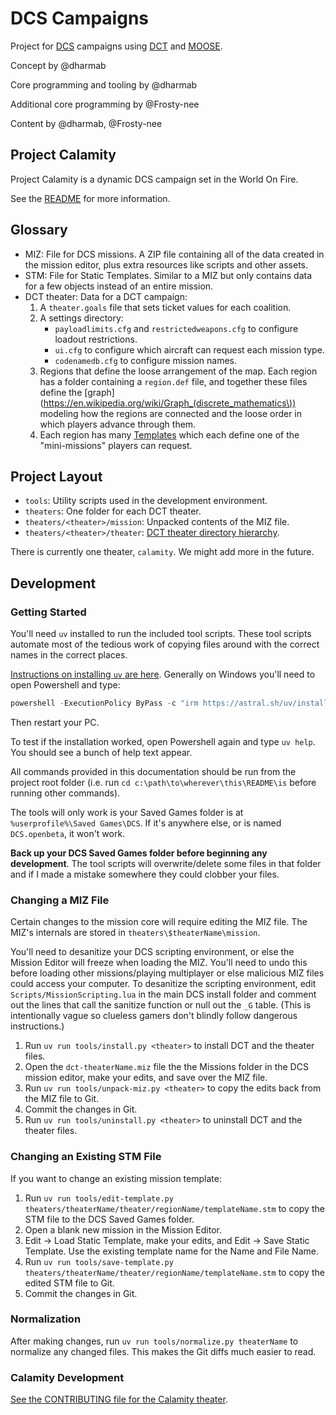 # DCS Campaigns

Project for [DCS](https://www.digitalcombatsimulator.com) campaigns using [DCT](https://github.com/jtoppins/dct) and [MOOSE](https://github.com/FlightControl-Master/MOOSE).

Concept by @dharmab

Core programming and tooling by @dharmab

Additional core programming by @Frosty-nee

Content by @dharmab, @Frosty-nee

## Project Calamity

Project Calamity is a dynamic DCS campaign set in the World On Fire.

See the [README](theaters/calamity/README.md) for more information.

## Glossary

- MIZ: File for DCS missions. A ZIP file containing all of the data created in the mission editor, plus extra resources like scripts and other assets.
- STM: File for Static Templates. Similar to a MIZ but only contains data for a few objects instead of an entire mission.
- DCT theater: Data for a DCT campaign:
  1. A `theater.goals` file that sets ticket values for each coalition.
  1. A settings directory:
      - `payloadlimits.cfg` and `restrictedweapons.cfg` to configure loadout restrictions.
      - `ui.cfg` to configure which aircraft can request each mission type.
      - `codenamedb.cfg` to configure mission names.
  1. Regions that define the loose arrangement of the map. Each region has a folder containing a `region.def` file, and together these files define the [graph](https://en.wikipedia.org/wiki/Graph_(discrete_mathematics\)) modeling how the regions are connected and the loose order in which players advance through them.
  1. Each region has many [Templates](https://jtoppins.github.io/dct/designer.html#templates) which each define one of the "mini-missions" players can request.

## Project Layout

- `tools`: Utility scripts used in the development environment.
- `theaters`: One folder for each DCT theater.
- `theaters/<theater>/mission`: Unpacked contents of the MIZ file.
- `theaters/<theater>/theater`: [DCT theater directory hierarchy](https://jtoppins.github.io/dct/designer.html#theater).

There is currently one theater, `calamity`. We might add more in the future.

## Development

### Getting Started

You'll need `uv` installed to run the included tool scripts. These tool scripts automate most of the tedious work of copying files around with the correct names in the correct places.

[Instructions on installing `uv` are here](https://docs.astral.sh/uv/getting-started/installation/). Generally on Windows you'll need to open Powershell and type:

```powershell
powershell -ExecutionPolicy ByPass -c "irm https://astral.sh/uv/install.ps1 | iex"
```

Then restart your PC.

To test if the installation worked, open Powershell again and type `uv help`. You should see a bunch of help text appear.

All commands provided in this documentation should be run from the project root folder (i.e. run `cd c:\path\to\wherever\this\README\is` before running other commands).

The tools will only work is your Saved Games folder is at `%userprofile%\Saved Games\DCS`. If it's anywhere else, or is named `DCS.openbeta`, it won't work.

**Back up your DCS Saved Games folder before beginning any development**. The tool scripts will overwrite/delete some files in that folder and if I made a mistake somewhere they could clobber your files.

### Changing a MIZ File

Certain changes to the mission core will require editing the MIZ file. The MIZ's internals are stored in `theaters\$theaterName\mission`.

You'll need to desanitize your DCS scripting environment, or else the Mission Editor will freeze when loading the MIZ. You'll need to undo this before loading other missions/playing multiplayer or else malicious MIZ files could access your computer. To desanitize the scripting environment, edit `Scripts/MissionScripting.lua` in the main DCS install folder and comment out the lines that call the sanitize function or null out the `_G` table. (This is intentionally vague so clueless gamers don't blindly follow dangerous instructions.)

1. Run `uv run tools/install.py <theater>` to install DCT and the theater files.
1. Open the `dct-theaterName.miz` file the the Missions folder in the DCS mission editor, make your edits, and save over the MIZ file.
1. Run `uv run tools/unpack-miz.py <theater>` to copy the edits back from the MIZ file to Git.
1. Commit the changes in Git.
1. Run `uv run tools/uninstall.py <theater>` to uninstall DCT and the theater files.

### Changing an Existing STM File

If you want to change an existing mission template:

1. Run `uv run tools/edit-template.py theaters/theaterName/theater/regionName/templateName.stm` to copy the STM file to the DCS Saved Games folder.
1. Open a blank new mission in the Mission Editor.
1. Edit -> Load Static Template, make your edits, and Edit -> Save Static Template. Use the existing template name for the Name and File Name.
1. Run `uv run tools/save-template.py theaters/theaterName/theater/regionName/templateName.stm` to copy the edited STM file to Git.
1. Commit the changes in Git.

### Normalization

After making changes, run `uv run tools/normalize.py theaterName` to normalize any changed files. This makes the Git diffs much easier to read.

### Calamity Development

[See the CONTRIBUTING file for the Calamity theater](theaters/calamity/CONTRIBUTING.md).
